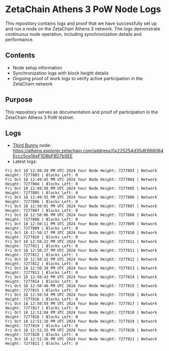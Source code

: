 # ZetaChain Athens 3 PoW Node Logs
This repository contains logs and proof that we have successfully set up and run a node on the ZetaChain Athens 3 network. The logs demonstrate continuous node operation, including synchronization details and performance.

## Contents
- Node setup information
- Synchronization logs with block height details
- Ongoing proof of work logs to verify active participation in the ZetaChain network

## Purpose
This repository serves as documentation and proof of participation in the ZetaChain Athens 3 PoW testnet.

## Logs

- [Third Bunny](https://thirdbunny.xyz/) node: https://athens.explorer.zetachain.com/address/0x225254d35dE666064Eccc5ce16eF1D8bF8D7b5EE
- Latest logs:
```
Fri Oct 18 12:49:39 PM UTC 2024 Your Node Height: 7277803 | Network Height: 7277803 | Blocks Left: 0
Fri Oct 18 12:49:45 PM UTC 2024 Your Node Height: 7277804 | Network Height: 7277804 | Blocks Left: 0
Fri Oct 18 12:49:50 PM UTC 2024 Your Node Height: 7277805 | Network Height: 7277805 | Blocks Left: 0
Fri Oct 18 12:49:55 PM UTC 2024 Your Node Height: 7277806 | Network Height: 7277806 | Blocks Left: 0
Fri Oct 18 12:50:01 PM UTC 2024 Your Node Height: 7277807 | Network Height: 7277807 | Blocks Left: 0
Fri Oct 18 12:50:06 PM UTC 2024 Your Node Height: 7277808 | Network Height: 7277808 | Blocks Left: 0
Fri Oct 18 12:50:11 PM UTC 2024 Your Node Height: 7277809 | Network Height: 7277809 | Blocks Left: 0
Fri Oct 18 12:50:17 PM UTC 2024 Your Node Height: 7277810 | Network Height: 7277810 | Blocks Left: 0
Fri Oct 18 12:50:22 PM UTC 2024 Your Node Height: 7277811 | Network Height: 7277811 | Blocks Left: 0
Fri Oct 18 12:50:27 PM UTC 2024 Your Node Height: 7277811 | Network Height: 7277812 | Blocks Left: 1
Fri Oct 18 12:50:32 PM UTC 2024 Your Node Height: 7277812 | Network Height: 7277812 | Blocks Left: 0
Fri Oct 18 12:50:38 PM UTC 2024 Your Node Height: 7277813 | Network Height: 7277813 | Blocks Left: 0
Fri Oct 18 12:50:43 PM UTC 2024 Your Node Height: 7277814 | Network Height: 7277814 | Blocks Left: 0
Fri Oct 18 12:50:48 PM UTC 2024 Your Node Height: 7277815 | Network Height: 7277815 | Blocks Left: 0
Fri Oct 18 12:50:54 PM UTC 2024 Your Node Height: 7277816 | Network Height: 7277816 | Blocks Left: 0
Fri Oct 18 12:50:59 PM UTC 2024 Your Node Height: 7277817 | Network Height: 7277817 | Blocks Left: 0
Fri Oct 18 12:51:04 PM UTC 2024 Your Node Height: 7277818 | Network Height: 7277818 | Blocks Left: 0
Fri Oct 18 12:51:10 PM UTC 2024 Your Node Height: 7277819 | Network Height: 7277819 | Blocks Left: 0
Fri Oct 18 12:51:15 PM UTC 2024 Your Node Height: 7277820 | Network Height: 7277820 | Blocks Left: 0
Fri Oct 18 12:51:20 PM UTC 2024 Your Node Height: 7277821 | Network Height: 7277821 | Blocks Left: 0
```
